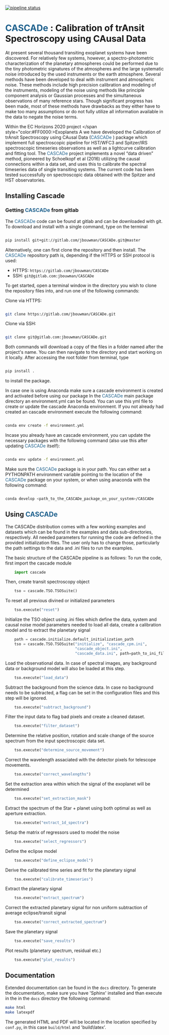 
[![pipeline status](https://gitlab.com/jbouwman/CASCADe/badges/master/pipeline.svg)](https://gitlab.com/jbouwman/CASCADe/commits/master)

#  <span style="color:#1F618D">CASCADe </span>: Calibration of trAnsit Spectroscopy using CAusal Data

At present several thousand transiting exoplanet systems have been discovered.
For relatively few systems, however, a spectro-photometric characterization of
the planetary atmospheres could be performed due to the tiny photometric signatures
of the atmospheres and the large systematic noise introduced by the used instruments
or the earth atmosphere. Several methods have been developed to deal with instrument
and atmospheric noise. These methods include high precision calibration and modeling
of the instruments, modeling of the noise using methods like principle component
analysis or Gaussian processes and the simultaneous observations of many reference
stars. Though significant progress has been made, most of these methods have drawbacks
as they either have to make too many assumptions or do not fully utilize all
information available in the data to negate the noise terms.

Within the EC Horizons 2020 project </span style="color:#FF0000:>Exoplanets A  </span> we have developed
the Calibration of trAnsit Spectroscopy using CAusal Data (<span style="color:#1F618D">CASCADe </span>) package which implement full
spectroscopic pipeline for HST/WFC3 and Spitzer/IRS spectroscopic timeseries observations as well as a lightcurve calibration and fitting tool. 
The <span style="color:#1F618D">CASCADe </span> project implements a novel “data driven” method, pioneered by
Schoelkopf et al (2016) utilizing the causal connections within a data set,
and uses this to calibrate the spectral timeseries data of single transiting
systems. The current code has been tested successfully on spectroscopic data
obtained with the Spitzer and HST observatories. 

## Installing Cascade


### Getting <span style="color:#1F618D">CASCADe </span> from gitlab

The <span style="color:#1F618D">CASCADe </span> code can be found at gitlab and can be downloaded with git. 
To download and install with a single command, type on the terminal

```bash

pip install git+git://gitlab.com/jbouwman/CASCADe.git@master

```

Alternatively, one can first clone the repository and then install.
The <span style="color:#1F618D">CASCADe </span> repository path is, depending if the HTTPS or SSH protocol is used:

- HTTPS: `https://gitlab.com/jbouwman/CASCADe`
- SSH: `` git@gitlab.com:jbouwman/CASCADe ``

To get started, open a terminal window in the directory
you wish to clone the repository files into, and run one
of the following commands:

Clone via HTTPS:

```bash

git clone https://gitlab.com/jbouwman/CASCADe.git

```

Clone via SSH:

```bash

git clone git@gitlab.com:jbouwman/CASCADe.git

```

Both commands will download a copy of the files in a folder named after the
project's name. You can then navigate to the directory and start working on it
locally. After accessing the root folder from terminal, type

```bash

pip install .

```

to install the package.

In case one is using Anaconda make sure a cascade environment is created and 
activated before using our package In the <span style="color:#1F618D">CASCADe </span> 
main package directory an environment.yml can be found. You can
use this yml file to create or update the cascade Anaconda environment. If you
not already had created an cascade environment execute the following command:
    
```bash

conda env create -f environment.yml

```

Incase you already have an cascade environment, you can update the necessary 
packages with the following command (also use this after updating <span style="color:#1F618D">CASCADe </span>
itself):

```bash

conda env update -f environment.yml

```

Make sure the <span style="color:#1F618D">CASCADe </span> package is in your path. You can either set a PYTHONPATH
environment variable pointing to the location of the <span style="color:#1F618D">CASCADe </span> package on your
system, or when using anaconda with the following command:

```bash

conda develop <path_to_the_CASCADe_package_on_your_system>/CASCADe

```

## Using  <span style="color:#1F618D">CASCADe </span>

The CASCADe distribution comes with a few working examples and datasets which can be found in the examples and
data sub-directories, respectively. All needed parameters for running the code are defined in the provided 
initialization files. The user only has to change those, particularly the path settings to the data and .ini files
to run the examples. 

The basic structure of the CASCADe pipeline is as follows:
To run the code, first import the cascade module
```python
    import cascade
```

Then, create transit spectroscopy object
```python
    tso = cascade.TSO.TSOSuite()
```

To reset all previous divined or initialized parameters
```python
    tso.execute("reset")
```

Initialize the TSO object using .ini files which define the data, system and causal noise model parameters 
needed to load all data, create a calibration model and to extract the planetary signal
```python
    path = cascade.initialize.default_initialization_path
    tso = cascade.TSO.TSOSuite("initialize", "cascade_cpm.ini",
                               "cascade_object.ini",
                               "cascade_data.ini", path=path_to_ini_files)
```

Load the observational data. In case of spectral images, any background data or background model
will also be loaded at this step.
```python
    tso.execute("load_data")
```

Subtract the background from the science data. In case no background needs to be subtracted, 
a flag can be set in the configuration files and this step will be ignored.
```python
    tso.execute("subtract_background")
```

Filter the input data to flag bad pixels and create a cleaned dataset.
```python
    tso.execute("filter_dataset")
```

Determine the relative position, rotation and scale change of the source spectrum from the input spectroscopic data set.
```python
    tso.execute("determine_source_movement")
```

Correct the wavelength assaciated with the detector pixels for telescope movements.
```python
    tso.execute("correct_wavelengths")
```

Set the extraction area within which the signal of the exoplanet will be determined
```python
    tso.execute("set_extraction_mask")
```

Extract the spectrum of the Star + planet using both optimal as well as aperture extraction.
```python
    tso.execute("extract_1d_spectra")
```

Setup the matrix of regressors used to model the noise
```python
    tso.execute("select_regressors")
```

Define the eclipse model
```python
    tso.execute("define_eclipse_model")
```

Derive the calibrated time series and fit for the planetary signal
```python
    tso.execute("calibrate_timeseries")
```

Extract the planetary signal
```python
    tso.execute("extract_spectrum")
```

Correct the extracted planetary signal for non uniform subtraction of average eclipse/transit signal
```python
    tso.execute("correct_extracted_spectrum")
```

Save the planetary signal
```python
    tso.execute("save_results")
```

Plot results (planetary spectrum, residual etc.)
```python
    tso.execute("plot_results")
```

## Documentation

Extended documentation can be found in the `docs`  directory. 
To generate the documentation, make sure you have 'Sphinx' installed and than execute in the in the
`docs` directory the following command:
```bash
make html
make latexpdf
```

The generated HTML and PDF will be located in the location specified by `conf.py`,
in this case `build/html` and 'build\latex'.
